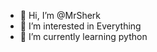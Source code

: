 - 👋 Hi, I’m @MrSherk
- 👀 I’m interested in Everything
- 🌱 I’m currently learning python


<!---
MrSherk/MrSherk is a ✨ special ✨ repository because its `README.md` (this file) appears on your GitHub profile.
You can click the Preview link to take a look at your changes.
--->
